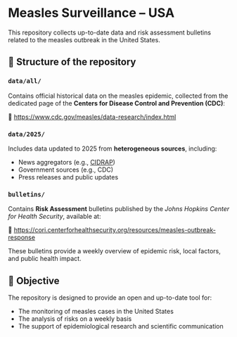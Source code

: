 # Measles Surveillance – USA

This repository collects up-to-date data and risk assessment bulletins related to the measles outbreak in the United States.

## 📁 Structure of the repository

### `data/all/`

Contains official historical data on the measles epidemic, collected from the dedicated page of the **Centers for Disease Control and Prevention
(CDC)**:

🔗 https://www.cdc.gov/measles/data-research/index.html

### `data/2025/`

Includes data updated to 2025 from **heterogeneous sources**, including:

- News aggregators (e.g., [CIDRAP](https://www.cidrap.umn.edu/))
- Government sources (e.g., CDC)
- Press releases and public updates

### `bulletins/`

Contains **Risk Assessment** bulletins published by the *Johns Hopkins Center for Health Security*, available at:

🔗 https://cori.centerforhealthsecurity.org/resources/measles-outbreak-response

These bulletins provide a weekly overview of epidemic risk, local factors, and public health impact.

## 🎯 Objective

The repository is designed to provide an open and up-to-date tool for:

- The monitoring of measles cases in the United States
- The analysis of risks on a weekly basis
- The support of epidemiological research and scientific communication
  



